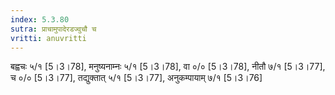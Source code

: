 ```yaml
---
index: 5.3.80
sutra: प्राचामुपादेरडज्वुचौ च
vritti: anuvritti
---
```


 बह्वचः ५/१ [5।3।78], मनुष्यनाम्नः ५/१ [5।3।78], वा  ०/० [5।3।78], नीतौ ७/१  [5।3।77], च  ०/०   [5।3।77], तद्युक्तात् ५/१  [5।3।77], अनुकम्पायाम् ७/१ [5।3।76]